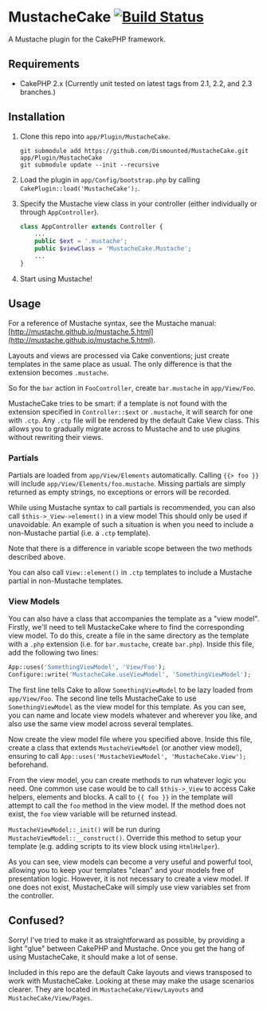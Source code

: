 # MustacheCake [![Build Status](https://travis-ci.org/Dismounted/MustacheCake.png?branch=master)](https://travis-ci.org/Dismounted/MustacheCake) #

A Mustache plugin for the CakePHP framework.

## Requirements ##

* CakePHP 2.x (Currently unit tested on latest tags from 2.1, 2.2, and 2.3 branches.)

## Installation ##

1. Clone this repo into `app/Plugin/MustacheCake`.

	```
	git submodule add https://github.com/Dismounted/MustacheCake.git app/Plugin/MustacheCake
	git submodule update --init --recursive
	```

2. Load the plugin in `app/Config/bootstrap.php` by calling `CakePlugin::load('MustacheCake');`.

3. Specify the Mustache view class in your controller (either individually or through `AppController`).

	```php
	class AppController extends Controller {
		...
		public $ext = '.mustache';
		public $viewClass = 'MustacheCake.Mustache';
		...
	}
	```

4. Start using Mustache!

## Usage ##

For a reference of Mustache syntax, see the Mustache manual: [http://mustache.github.io/mustache.5.html](http://mustache.github.io/mustache.5.html).

Layouts and views are processed via Cake conventions; just create templates in the same place as usual. The only difference is that the extension becomes `.mustache`.

So for the `bar` action in `FooController`, create `bar.mustache` in `app/View/Foo`.

MustacheCake tries to be smart: if a template is not found with the extension specified in `Controller::$ext` or `.mustache`, it will search for one with `.ctp`. Any `.ctp` file will be rendered by the default Cake View class. This allows you to gradually migrate across to Mustache and to use plugins without rewriting their views.

### Partials ###

Partials are loaded from `app/View/Elements` automatically. Calling `{{> foo }}` will include `app/View/Elements/foo.mustache`. Missing partials are simply returned as empty strings, no exceptions or errors will be recorded.

While using Mustache syntax to call partials is recommended, you can also call `$this->_View->element()` in a view model This should only be used if unavoidable. An example of such a situation is when you need to include a non-Mustache partial (i.e. a `.ctp` template).

Note that there is a difference in variable scope between the two methods described above.

You can also call `View::element()` in `.ctp` templates to include a Mustache partial in non-Mustache templates.

### View Models ###

You can also have a class that accompanies the template as a "view model". Firstly, we'll need to tell MustackeCake where to find the corresponding view model. To do this, create a file in the same directory as the template with a `.php` extension (i.e. for `bar.mustache`, create `bar.php`). Inside this file, add the following two lines:

```php
App::uses('SomethingViewModel', 'View/Foo');
Configure::write('MustacheCake.useViewModel', 'SomethingViewModel');
```

The first line tells Cake to allow `SomethingViewModel` to be lazy loaded from `app/View/Foo`. The second line tells MustacheCake to use `SomethingViewModel` as the view model for this template. As you can see, you can name and locate view models whatever and wherever you like, and also use the same view model across several templates.

Now create the view model file where you specified above. Inside this file, create a class that extends `MustacheViewModel` (or another view model), ensuring to call `App::uses('MustacheViewModel', 'MustacheCake.View');` beforehand.

From the view model, you can create methods to run whatever logic you need. One common use case would be to call `$this->_View` to access Cake helpers, elements and blocks. A call to `{{ foo }}` in the template will attempt to call the `foo` method in the view model. If the method does not exist, the `foo` view variable will be returned instead.

`MustacheViewModel::_init()` will be run during `MustacheViewModel::__construct()`. Override this method to setup your template (e.g. adding scripts to its view block using `HtmlHelper`).

As you can see, view models can become a very useful and powerful tool, allowing you to keep your templates "clean" and your models free of presentation logic. However, it is not necessary to create a view model. If one does not exist, MustacheCake will simply use view variables set from the controller.

## Confused? ##

Sorry! I've tried to make it as straightforward as possible, by providing a light "glue" between CakePHP and Mustache. Once you get the hang of using MustacheCake, it should make a lot of sense.

Included in this repo are the default Cake layouts and views transposed to work with MustacheCake. Looking at these may make the usage scenarios clearer. They are located in `MustacheCake/View/Layouts` and `MustacheCake/View/Pages`.
